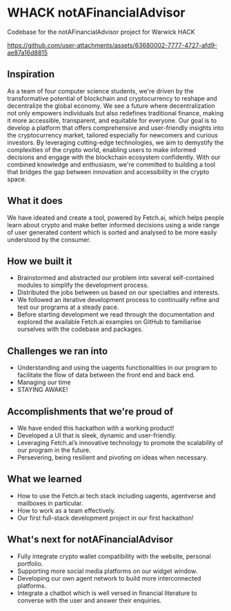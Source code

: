 # WHACK notAFinancialAdvisor
 Codebase for the notAFinancialAdvisor project for Warwick HACK


https://github.com/user-attachments/assets/63680002-7777-4727-afd9-ae87a16d8815


## Inspiration
As a team of four computer science students, we're driven by the transformative potential of blockchain and cryptocurrency to reshape and decentralize the global economy. We see a future where decentralization not only empowers individuals but also redefines traditional finance, making it more accessible, transparent, and equitable for everyone.
Our goal is to develop a platform that offers comprehensive and user-friendly insights into the cryptocurrency market, tailored especially for newcomers and curious investors. By leveraging cutting-edge technologies, we aim to demystify the complexities of the crypto world, enabling users to make informed decisions and engage with the blockchain ecosystem confidently. With our combined knowledge and enthusiasm, we're committed to building a tool that bridges the gap between innovation and accessibility in the crypto space.
## What it does
We have ideated and create a tool, powered by Fetch.ai, which helps people learn about crypto and make better informed decisions using a wide range of user generated content which is sorted and analysed to be more easily understood by the consumer.
## How we built it
-	Brainstormed and abstracted our problem into several self-contained modules to simplify the development  process.
-	Distributed the jobs between us based on our specialties and interests.
-	We followed an iterative development process to continually refine and test our programs at a steady pace.
-	Before starting development we read through the documentation and explored the available Fetch.ai examples on GitHub to familiarise ourselves with the codebase and packages.

## Challenges we ran into
-	Understanding and using the uagents functionalities in our program to facilitate the flow of data between the front end and back end.
-	Managing our time 
-	STAYING AWAKE!

## Accomplishments that we're proud of
-	We have ended this hackathon with a working product!
-	Developed a UI that is sleek, dynamic and user-friendly.
-	Leveraging Fetch.ai’s innovative technology to promote the scalability of our program in the future.
-	Persevering, being resilient and pivoting on ideas when necessary.

## What we learned
-	How to use the Fetch.ai tech stack including uagents, agentverse and mailboxes in particular. 
-	How to work as a team effectively.
-	Our first full-stack development project in our first hackathon!

## What's next for notAFinancialAdvisor
-	Fully integrate crypto wallet compatibility with the website, personal portfolio.
-	Supporting more social media platforms on our widget window.
-	Developing our own agent network to build more interconnected platforms.
-	Integrate a chatbot which is well versed in financial literature to converse with the user and answer their enquiries.

